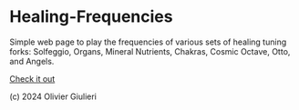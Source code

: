 # Healing-Frequencies

Simple web page to play the frequencies of various sets of healing tuning forks: Solfeggio, Organs, Mineral Nutrients, Chakras, Cosmic Octave, Otto, and Angels.

[Check it out](https://evoluteur.github.io/healing-frequencies/)


(c) 2024 Olivier Giulieri
